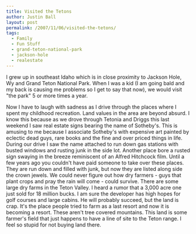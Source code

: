 ```yaml
---
title: Visited the Tetons
author: Justin Ball
layout: post
permalink: /2007/11/06/visited-the-tetons/
tags:
  - Family
  - Fun Stuff
  - grand-teton-national-park
  - jackson-hole
  - realestate
---
```


I grew up in southeast Idaho which is in close proximity to Jackson Hole, Wy and Grand Teton National Park. When I was a kid (I am going bald and my back is causing me problems so I get to say that now), we would visit "the park" 5 or more times a year.

Now I have to laugh with sadness as I drive through the places where I spent my childhood recreation. Land values in the area are beyond absurd. I know this because as we drove through Tetonia and Driggs this last weekend I saw real estate signs bearing the name of Sotheby's. This is amusing to me because I associate Sotheby's with expensive art painted by eclectic dead guys, rare books and the fine and over priced things in life. During our drive I saw the name attached to run down gas stations with busted windows and rusting junk in the side lot. Another place bore a rusted sign swaying in the breeze reminiscent of an Alfred Hitchcock film. Until a few years ago you couldn't have paid someone to take over these places. They are run down and filled with junk, but now they are listed along side the crown jewels. We could never figure out how dry farmers - guys that plant crops and pray the rain will come - could survive. There are some large dry farms in the Teton Valley. I heard a rumor that a 3,000 acre one just sold for 18 million bucks. I am sure the developer has high hopes for golf courses and large cabins. He will probably succeed, but the land is crap. It's the place people tried to farm as a last resort and now it is becoming a resort. These aren't tree covered mountains. This land is some farmer's field that just happens to have a line of site to the Teton range. I feel so stupid for not buying land there.
